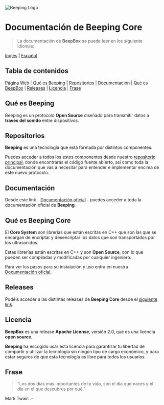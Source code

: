 ![Beeping Logo](https://beeping.io/assets/images/beeping/brand/brand48.png)

# Documentación de Beeping Core

> La documentación de **BeepBox** se puede leer en los siguiente idiomas:

[Inglés](README.md) | [Español](README.es.md)

## Tabla de contenidos

[Página Web](https://beeping.io) |
[Qué es Beeping](#qué-es-beeping) |
[Repositorios](#repositorios) |
[Documentación](#documentación) |
[Qué es BeepBox](#qué-es-beepbox) |
[Releases](#releases) |
[Licencia](#licencia) |
[Frase](#frase)

## Qué es Beeping

Beeping es un protocolo **Open Source** diseñado para transmitir datos a **través del sonido** entre dispositivos.

## Repositorios

**Beeping** es una tecnología que está formada por distintos componentes.

Puedes acceder a todos los estos componentes desde nuestro [repositorio principal](https://github.com/beeping-io), donde encontrarás el código fuente abierto, así como toda la documentación que vas a necesitar para entender e implementar encima de este nuevo protocolo. 

## Documentación

Desde este link - [Documentación oficial](https://es.beeping.land) - puedes acceder a toda la documentación oficial de **Beeping**.

## Qué es Beeping Core

El **Core System** son librerías que están escritas en C++ que son las que se encargan de encriptar y desencriptar los datos que son transportados por los ultrasonidos.

Estas librerías están escritas en C++ y son **Open Source**, con lo que pueden ser compiladas y modificadas por cualquier ingeniero.

Para ver los pasos para su instalación y uso entra en nuestra [Documentación oficial](https://es.beeping.land).

## Releases

Podéis acceder a las distintas releases de **Beeping Core** desde el [siguiente link](https://github.com/beeping-io/beeping-core/releases).

## Licencia

**BeepBox** es una release **Apache License**, versión 2.0, que es una licencia **open source**.

**Beeping** ha escogido usar esta licencia para garantizar tu libertad de compartir y utilizar la tecnología sin ningún tipo de cargo económico, y para estar seguros de que esta tecnología es libre para todos los usuarios.

## Frase

> "Los dos días más importantes de tu vida, son el día que naces y el día en el que descubres por qué."

Mark Twain .-



